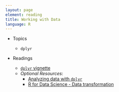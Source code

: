 ```yaml
---
layout: page
element: reading
title: Working with Data
language: R
---
```


* Topics

  * `dplyr`

* Readings

  * [`dplyr` vignette](https://cran.rstudio.com/web/packages/dplyr/vignettes/introduction.html)
  * *Optional Resources*: 
    * [Analyzing data with `dplyr`](http://www.datacarpentry.org/R-ecology-lesson/04-dplyr.html)
    * [R for Data Science - Data transformation](http://r4ds.had.co.nz/transform.html)
